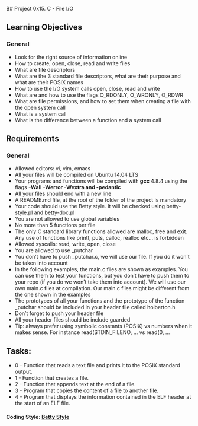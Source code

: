 B# Project 0x15. C - File I/O
## Learning Objectives
### General
- Look for the right source of information online
- How to create, open, close, read and write files
- What are file descriptors
- What are the 3 standard file descriptors, what are their purpose and what are their POSIX names
- How to use the I/O system calls open, close, read and write
- What are and how to use the flags O_RDONLY, O_WRONLY, O_RDWR
- What are file permissions, and how to set them when creating a file with the open system call
- What is a system call
- What is the difference between a function and a system call
## Requirements

### General
- Allowed editors: vi, vim, emacs
- All your files will be compiled on Ubuntu 14.04 LTS
- Your programs and functions will be compiled with **gcc** 4.8.4 using the flags **-Wall -Werror -Wextra and -pedantic**
- All your files should end with a new line
- A README.md file, at the root of the folder of the project is mandatory
- Your code should use the Betty style. It will be checked using betty-style.pl and betty-doc.pl
- You are not allowed to use global variables
- No more than 5 functions per file
- The only C standard library functions allowed are malloc, free and exit. Any use of functions like printf, puts, calloc, realloc etc… is forbidden
- Allowed syscalls: read, write, open, close
- You are allowed to use _putchar
- You don’t have to push _putchar.c, we will use our file. If you do it won’t be taken into account
- In the following examples, the main.c files are shown as examples. You can use them to test your functions, but you don’t have to push them to your repo (if you do we won’t take them into account). We will use our own main.c files at compilation. Our main.c files might be different from the one shown in the examples
- The prototypes of all your functions and the prototype of the function _putchar should be included in your header file called holberton.h
- Don’t forget to push your header file
- All your header files should be include guarded
- Tip: always prefer using symbolic constants (POSIX) vs numbers when it makes sense. For instance read(STDIN_FILENO, ... vs read(0, ...

## Tasks:
- 0 - Function that reads a text file and prints it to the POSIX standard output.
- 1 - Function that creates a file.
- 2 - Function that appends text at the end of a file.
- 3 - Program that copies the content of a file to another file.
- 4 - Program that displays the information contained in the ELF header at the start of an ELF file.

#### Coding Style: [Betty Style](https://github.com/holbertonschool/Betty/wiki)